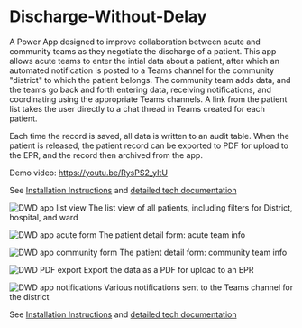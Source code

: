 # Discharge-Without-Delay
A Power App designed to improve collaboration between acute and community teams as they negotiate the discharge of a patient. This app allows acute teams to enter the intial data about a patient, after which an automated notification is posted to a Teams channel for the community "district" to which the patient belongs. The community team adds data, and the teams go back and forth entering data, receiving notifications, and coordinating using the appropriate Teams channels. A link from the patient list takes the user directly to a chat thread in Teams created for each patient.

Each time the record is saved, all data is written to an audit table. When the patient is released, the patient record can be exported to PDF for upload to the EPR, and the record then archived from the app.

Demo video: https://youtu.be/RysPS2_yItU 

See [Installation Instructions](/Install.md)
and [detailed tech documentation](/documentation.md)

![DWD app list view](https://user-images.githubusercontent.com/56914706/235075752-7950ee06-3702-4910-9d73-7a42254ef121.jpg)
The list view of all patients, including filters for District, hospital, and ward

![DWD app acute form](https://user-images.githubusercontent.com/56914706/235075801-0ff27af9-6079-44c1-aa78-2ba553b035ad.jpg)
The patient detail form: acute team info

![DWD app community form](https://user-images.githubusercontent.com/56914706/235075836-0b99e0fa-9f35-4354-865c-938153b586cf.jpg)
The patient detail form: community team info

![DWD PDF export](https://user-images.githubusercontent.com/56914706/235075894-1b972956-bae2-48eb-ad7c-afb4d3fc2307.jpg)
Export the data as a PDF for upload to an EPR

![DWD app notifications](https://user-images.githubusercontent.com/56914706/235075870-fa9fd579-a4e9-4992-ac68-2bde42630d0d.jpg)
Various notifications sent to the Teams channel for the district

See [Installation Instructions](/Install.md)
and [detailed tech documentation](/documentation.md)
